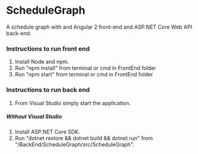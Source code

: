 # ScheduleGraph
A schedule graph with and Angular 2 front-end and ASP.NET Core Web API back-end.

### Instructions to run front end
1. Install Node and npm.
2. Run "npm install" from terminal or cmd in FrontEnd folder
3. Run "npm start" from terminal or cmd in FrontEnd folder

### Instructions to run back end
1. From Visual Studio simply start the application.
##### Without Visual Studio
1. Install ASP.NET Core SDK.
2. Run "dotnet restore && dotnet build && dotnet run" from "/BackEnd/ScheduleGraph/src/ScheduleGraph".
